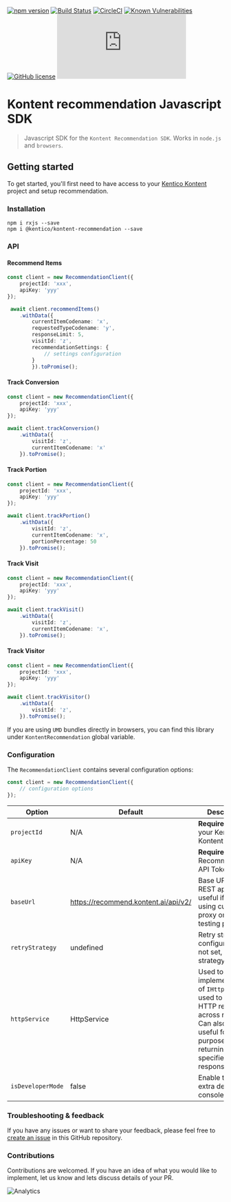 [![npm version](https://badge.fury.io/js/%40kentico%2Fkontent-recommendations.svg)](https://badge.fury.io/js/%40kentico%2Fkontent-recommendations)
[![Build Status](https://api.travis-ci.com/Kentico/kontent-recommendation-sdk-js.svg?branch=master)](https://travis-ci.com/Kentico/kontent-recommendation-sdk-js)
[![CircleCI](https://circleci.com/gh/Kentico/kontent-recommendation-sdk-js/tree/master.svg?style=svg)](https://circleci.com/gh/Kentico/kontent-recommendation-sdk-js/tree/master)
[![Known Vulnerabilities](https://snyk.io/test/github/Kentico/kontent-recommendation-sdk-js/badge.svg)](https://snyk.io/test/github/kentico/kontent-recommendation-sdk-js)
[![GitHub license](https://img.shields.io/github/license/Kentico/kontent-recommendation-sdk-js.svg)](https://github.com/Kentico/kontent-recommendation-sdk-js)
![Gzip browser bundle](https://img.badgesize.io/https://cdn.jsdelivr.net/npm/@kentico/kontent-recommendations/_bundles/kontent-recommendation-sdk.umd.min.js?compression=gzip)

# Kontent recommendation Javascript SDK

> Javascript SDK for the `Kontent Recommendation SDK`. Works in `node.js` and `browsers`.

## Getting started

To get started, you'll first need to have access to your [Kentico Kontent](https://kontent.ai/) project and setup recommendation.

### Installation

```
npm i rxjs --save
npm i @kentico/kontent-recommendation --save
```

### API

#### Recommend Items 

```typescript
const client = new RecommendationClient({
    projectId: 'xxx',
    apiKey: 'yyy'
});

 await client.recommendItems()
    .withData({
        currentItemCodename: 'x',
        requestedTypeCodename: 'y',
        responseLimit: 5,
        visitId: 'z',
        recommendationSettings: {
            // settings configuration
        }
        }).toPromise();
```

#### Track Conversion 

```typescript
const client = new RecommendationClient({
    projectId: 'xxx',
    apiKey: 'yyy'
});

await client.trackConversion()
    .withData({
        visitId: 'z',
        currentItemCodename: 'x'
    }).toPromise();
```

#### Track Portion 

```typescript
const client = new RecommendationClient({
    projectId: 'xxx',
    apiKey: 'yyy'
});

await client.trackPortion()
    .withData({
        visitId: 'z',
        currentItemCodename: 'x',
        portionPercentage: 50
    }).toPromise();
```

#### Track Visit 

```typescript
const client = new RecommendationClient({
    projectId: 'xxx',
    apiKey: 'yyy'
});

await client.trackVisit()
    .withData({
        visitId: 'z',
        currentItemCodename: 'x',
    }).toPromise();
```

#### Track Visitor 

```typescript
const client = new RecommendationClient({
    projectId: 'xxx',
    apiKey: 'yyy'
});

await client.trackVisitor()
    .withData({
        visitId: 'z',
    }).toPromise();
```

If you are using `UMD` bundles directly in browsers, you can find this library under `KontentRecommendation` global variable. 


### Configuration

The `RecommendationClient` contains several configuration options:

```typescript
const client = new RecommendationClient({
    // configuration options
});
```

| Option  | Default | Description |
| ------------- | ------------- | ------------- |
| `projectId` | N/A | **Required** - Id of your Kentico Kontent project  |
| `apiKey` | N/A  | **Required** - Recommendation API Token  |
| `baseUrl` | https://recommend.kontent.ai/api/v2/  | Base URL of REST api. Can be useful if you are using custom proxy or for testing purposes. |
| `retryStrategy` | undefined |  Retry strategy configuration. If not set, default strategy is used. |
| `httpService` | HttpService  | Used to inject implementation of `IHttpService` used to make HTTP request across network. Can also be useful for testing purposes by returning specified responses. |
| `isDeveloperMode` | false  | Enable to log extra details in console log|

### Troubleshooting & feedback

If you have any issues or want to share your feedback, please feel free to [create an issue](https://github.com/Kentico/kontent-recommendation-sdk-js/issues/new/choose) in this GitHub repository.

### Contributions

Contributions are welcomed. If you have an idea of what you would like to implement, let us know and lets discuss details of your PR.

![Analytics](https://kentico-ga-beacon.azurewebsites.net/api/UA-69014260-4/Kentico/kontent-recommendation-sdk-js/master/packages/recommendation?pixel)
